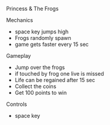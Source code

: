 Princess & The Frogs 

Mechanics 
- space key jumps high
- Frogs randomly spawn
- game gets faster every 15 sec

Gameplay
- Jump over the frogs
- if touched by frog one live is missed
- Life can be regained after 15 sec
- Collect the coins
- Get 100 points to win

Controls 
- space key 

